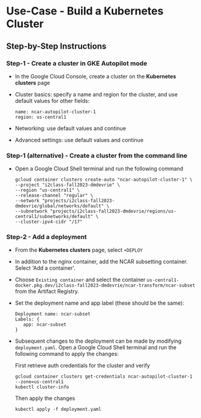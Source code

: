 # Use-Case - Build a Kubernetes Cluster

## Step-by-Step Instructions

### Step-1 - Create a cluster in GKE Autopilot mode

- In the Google Cloud Console, create a cluster on the **Kubernetes clusters** page
- Cluster basics: specify a name and region for the cluster, and use default values for other fields:

   ```  
   name: ncar-autopilot-cluster-1  
   region: us-central1  
   ```
- Networking: use default values and continue
- Advanced settings: use default values and continue

### Step-1 (alternative) - Create a cluster from the command line
- Open a Google Cloud Shell terminal and run the following command
   ```  
   gcloud container clusters create-auto "ncar-autopilot-cluster-1" \
   --project "i2class-fall2023-dmdevrie" \
   --region "us-central1" \
   --release-channel "regular" \
   --network "projects/i2class-fall2023-dmdevrie/global/networks/default" \
   --subnetwork "projects/i2class-fall2023-dmdevrie/regions/us-central1/subnetworks/default" \
   --cluster-ipv4-cidr "/17"  
   ```

### Step-2 - Add a deployment

- From the **Kubernetes clusters** page, select `+DEPLOY`
- In addition to the nginx container, add the NCAR subsetting container.  Select 'Add a container'.
- Choose `Existing container` and select the container `us-central1-docker.pkg.dev/i2class-fall2023-dmdevrie/ncar-transform/ncar-subset` from the Artifact Registry.
- Set the deployment name and app label (these should be the same):

   ```  
   Deployment name: ncar-subset  
   Labels: {  
      app: ncar-subset  
   }  
   ```
- Subsequent changes to the deployment can be made by modifying `deployment.yaml`.  Open a Google Cloud Shell terminal and run the following command to apply the changes:

   First retrieve auth credentials for the cluster and verify  
   ```  
   gcloud container clusters get-credentials ncar-autopilot-cluster-1 --zone=us-central1  
   kubectl cluster-info  
   ```

   Then apply the changes  
   ```  
   kubectl apply -f deployment.yaml  
   ```